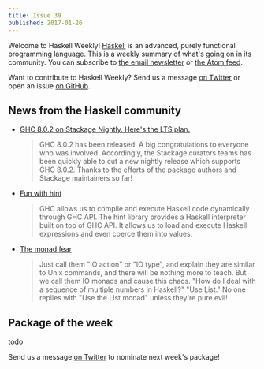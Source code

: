 ```yaml
---
title: Issue 39
published: 2017-01-26
---
```


Welcome to Haskell Weekly!
[Haskell](https://haskell-lang.org) is an advanced, purely functional programming language.
This is a weekly summary of what's going on in its community.
You can subscribe to [the email newsletter](https://news.us10.list-manage.com/subscribe?u=49a6a2e17b12be2c5c4dcb232&id=ffbbbbd930)
or [the Atom feed](/haskell-weekly.atom).

Want to contribute to Haskell Weekly?
Send us a message [on Twitter](https://twitter.com/haskellweekly)
or open an issue [on GitHub](https://github.com/haskellweekly/haskellweekly.github.io).

## News from the Haskell community

-   [GHC 8.0.2 on Stackage Nightly. Here's the LTS plan.](https://lwm.github.io/stackage-8.0.2/)

    > GHC 8.0.2 has been released! A big congratulations to everyone who was involved. Accordingly, the Stackage curators teams has been quickly able to cut a new nightly release which supports GHC 8.0.2. Thanks to the efforts of the package authors and Stackage maintainers so far!

-   [Fun with hint](http://kseo.github.io//posts/2017-01-19-fun-with-hint.html)

    > GHC allows us to compile and execute Haskell code dynamically through GHC API. The hint library provides a Haskell interpreter built on top of GHC API. It allows us to load and execute Haskell expressions and even coerce them into values.

-   [The monad fear](https://e.xtendo.org/monad)

    > Just call them "IO action" or "IO type", and explain they are similar to Unix commands, and there will be nothing more to teach. But we call them IO monads and cause this chaos. "How do I deal with a sequence of multiple numbers in Haskell?" "Use List." No one replies with "Use the List monad" unless they're pure evil!

## Package of the week

todo

Send us a message [on Twitter](https://twitter.com/haskellweekly) to nominate next week's package!
